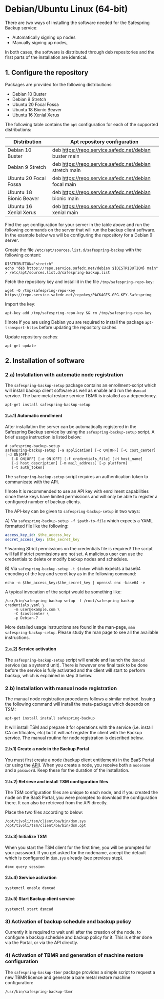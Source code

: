 # Debian/Ubuntu Linux (64-bit)

There are two ways of installing the software needed for the Safespring Backup
service:

 - Automatically signing up nodes
 - Manually signing up nodes,

In both cases, the software is distributed through deb repositories and the
first parts of the installation are identical.

## 1. Configure the repository

Packages are provided for the following distributions:

* Debian 10 Buster
* Debian 9 Stretch
* Ubuntu 20 Focal Fossa
* Ubuntu 18 Bionic Beaver
* Ubuntu 16 Xenial Xerus

The following table contains the ```apt``` configuration for each of the
supported distributions:

| Distribution            | Apt repository configuration                            |
| ----------------------- | ------------------------------------------------------- |
| Debian 10 Buster        | deb https://repo.service.safedc.net/debian buster main  |
| Debian 9 Stretch        | deb https://repo.service.safedc.net/debian stretch main |
| Ubuntu 20 Focal Fossa   | deb https://repo.service.safedc.net/debian focal main   |
| Ubuntu 18 Bionic Beaver | deb https://repo.service.safedc.net/debian bionic main  |
| Ubuntu 16 Xenial Xerus  | deb https://repo.service.safedc.net/debian xenial main  |

Find the ```apt``` configuration for your server in the table above and run the
following commands on the server that will run the backup client software. In
the example below we will be configuring the repository for a Debian 9 server.

Create the file ```/etc/apt/sources.list.d/safespring-backup``` with the
following content:

```shell
DISTRIBUTION="stretch"
echo "deb https://repo.service.safedc.net/debian ${DISTRIBUTION} main" > /etc/apt/sources.list.d/safespring-backup.list
```

Fetch the repository key and install it in the file ```/tmp/safespring-repo-key```:

```shell
wget -O /tmp/safespring-repo-key https://repo.service.safedc.net/repokey/PACKAGES-GPG-KEY-Safespring
```

Import the key:

```shell
apt-key add /tmp/safespring-repo-key && rm /tmp/safespring-repo-key
```

!!!note
    If you are using Debian you are required to install the package
    ```apt-transport-https``` before updating the repository caches.

Update repository caches:

```shell
apt-get update
```

## 2. Installation of software

### 2.a) Installation with automatic node registration

The ```safespring-backup-setup``` package contains an enrollment-script which
will install backup client software as well as enable and run the ```dsmcad```
service. The bare metal restore service TBMR is installed as a dependency.

```shell
apt-get install safespring-backup-setup
```

#### 2.a.1) Automatic enrollment

After installation the server can be automatically registered in the Safespring
Backup service by using the  ```safespring-backup-setup``` script.  A brief
usage instruction is listed below:

```shell
# safespring-backup-setup 
safespring-backup-setup [-a application] [-c ON|OFF] [-C cost_center] [-d ON|OFF]
   [-D ON|OFF] [-e ON|OFF] [-f credentials_file] [-H host_name]
   [-i host_description] [-m mail_address] [-p platform]
   [-t auth_token]
```

The ```safespring-backup-setup``` script requires an authentication token to
communicate with the API.

!!!note
    It is recommended to use an API key with enrollment capabilities since these
    keys have limited permissions and will only be able to register a configured
    number of backup clients.

The API-key can be given to ```safespring-backup-setup``` in two ways:

A) Via `safespring-backup-setup -f $path-to-file` which expects a YAML
formatted file like the following:

```yaml
access_key_id: $the_access_key
secret_access_key: $the_secret_key
```

!!!warning
    Strict permissions on the credentials file is required! The script will
    fail if strict permissions are not set. A malicious user can use the
    credentials to delete or modify backup nodes and schedules.

B) Via `safespring-backup-setup -t $token` which expects a base64 encoding of
the key and secret key as in the following command:

```shell
echo -n $the_access_key:$the_secret_key | openssl enc -base64 -e
```

A typical invocation of the script would be something like:

```shell
/usr/bin/safespring-backup-setup -f /root/safespring-backup-credentials.yaml \
    -m user@example.com \
    -C $costcenter \
    -p Debian-7
```

More detailed usage instructions are found in the man-page, `man
safespring-backup-setup`.  Please study the man page to see all the available
instructions.

#### 2.a.2) Service activation

The ```safespring-backup-setup``` script will enable and launch the
```dsmcad``` service (as a systemd unit).  There is however one final task to
be done before the service is fully activated and the client will start to
perform backup, which is explained in step 3 below.

### 2.b) Installation with manual node registration

The manual node registration procedures follows a similar method. Issuing the
following command will install the meta-package which depends on TSM:

```shell
apt-get install install safespring-backup
```

It will install TSM and prepare it for operations with the service (i.e.
install CA certificates, etc) but it will _not_ register the client with the
Backup service. The manual routine for node registration is described below.

#### 2.b.1) Create a node in the Backup Portal

You must first create a node (backup client entitlement) in the BaaS Portal (or
using the [API](https://github.com/safespring/cloud-BaaS/blob/master/API.md)).
When you create a node, you receive both a ```nodename``` and a ```password```.
Keep these for the duration of the installation.

#### 2.b.2) Retrieve and install TSM configuration files

The TSM configuration files are unique to each node, and if you created the
node on the BaaS Portal, you were prompted to download the configuration there.
It can also be retrieved from the API directly.

Place the two files according to below:

```shell
/opt/tivoli/tsm/client/ba/bin/dsm.sys
/opt/tivoli/tsm/client/ba/bin/dsm.opt
```

#### 2.b.3) Initialize TSM

When you start the TSM client for the first time, you will be prompted for your
password. If you get asked for the nodename, accept the default which is
configured in ```dsm.sys``` already (see previous step).

```shell
dsmc query session
```

#### 2.b.4) Service activation

```shell
systemctl enable dsmcad
```

#### 2.b.5) Start Backup client service

```shell
systemctl start dsmcad
```

### 3) Activation of backup schedule and backup policy

Currently it is required to wait until after the creation of the node, to
configure a backup schedule and backup policy for it.  This is either done via
the Portal, or via the API directly.

### 4) Activation of TBMR and generation of machine restore configuration

The ```safespring-backup-tbmr``` package provides a simple script to request a
new TBMR licence and generate a bare metal restore machine configuration:

```shell
/usr/bin/safespring-backup-tbmr
```

